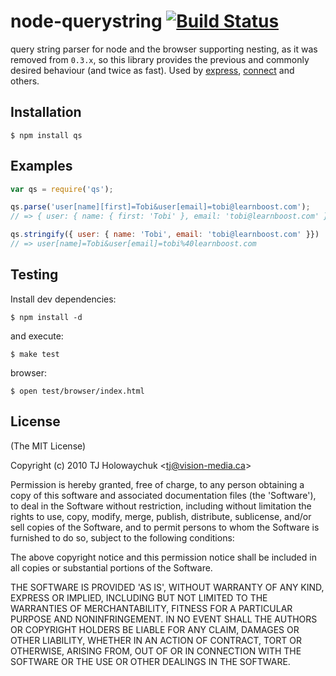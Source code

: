 # node-querystring [![Build Status](https://travis-ci.org/visionmedia/node-querystring.png?branch=master)](https://travis-ci.org/visionmedia/node-querystring)

  query string parser for node and the browser supporting nesting, as it was removed from `0.3.x`, so this library provides the previous and commonly desired behaviour (and twice as fast). Used by [express](http://expressjs.com), [connect](http://senchalabs.github.com/connect) and others.

## Installation

    $ npm install qs

## Examples

```js
var qs = require('qs');

qs.parse('user[name][first]=Tobi&user[email]=tobi@learnboost.com');
// => { user: { name: { first: 'Tobi' }, email: 'tobi@learnboost.com' } }

qs.stringify({ user: { name: 'Tobi', email: 'tobi@learnboost.com' }})
// => user[name]=Tobi&user[email]=tobi%40learnboost.com
```

## Testing

Install dev dependencies:

    $ npm install -d

and execute:

    $ make test

browser:

    $ open test/browser/index.html

## License 

(The MIT License)

Copyright (c) 2010 TJ Holowaychuk &lt;tj@vision-media.ca&gt;

Permission is hereby granted, free of charge, to any person obtaining
a copy of this software and associated documentation files (the
'Software'), to deal in the Software without restriction, including
without limitation the rights to use, copy, modify, merge, publish,
distribute, sublicense, and/or sell copies of the Software, and to
permit persons to whom the Software is furnished to do so, subject to
the following conditions:

The above copyright notice and this permission notice shall be
included in all copies or substantial portions of the Software.

THE SOFTWARE IS PROVIDED 'AS IS', WITHOUT WARRANTY OF ANY KIND,
EXPRESS OR IMPLIED, INCLUDING BUT NOT LIMITED TO THE WARRANTIES OF
MERCHANTABILITY, FITNESS FOR A PARTICULAR PURPOSE AND NONINFRINGEMENT.
IN NO EVENT SHALL THE AUTHORS OR COPYRIGHT HOLDERS BE LIABLE FOR ANY
CLAIM, DAMAGES OR OTHER LIABILITY, WHETHER IN AN ACTION OF CONTRACT,
TORT OR OTHERWISE, ARISING FROM, OUT OF OR IN CONNECTION WITH THE
SOFTWARE OR THE USE OR OTHER DEALINGS IN THE SOFTWARE.